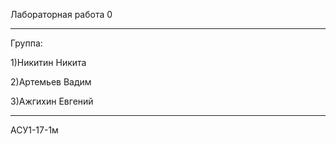 Лабораторная работа 0
_____________________
Группа:

1)Никитин Никита 

2)Артемьев Вадим

3)Ажгихин Евгений
_____________________
АСУ1-17-1м
